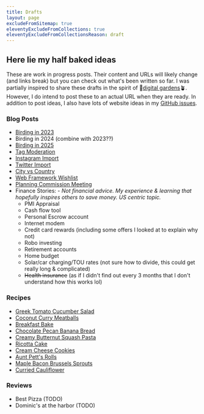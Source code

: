 ```yaml
---
title: Drafts
layout: page
excludeFromSitemap: true
eleventyExcludeFromCollections: true
eleventyExcludeFromCollectionsReason: draft
---
```


## Here lie my half baked ideas

These are work in progress posts.
Their content and URLs will likely change (and links break) but you can check out what's been written so far.
I was partially inspired to share these drafts in the spirit of 🌱[digital gardens](https://maggieappleton.com/garden-history)🪴.
However, I do intend to post these to an actual URL when they are ready.
In addition to post ideas, I also have lots of website ideas in my [GitHub issues](https://github.com/aciccarello/ciccarello.me/issues).

### Blog Posts

- [Birding in 2023](./birding-in-2023)
- Birding in 2024 (combine with 2023??)
- [Birding in 2025](./birding-in-2025)
- [Tag Moderation](./tag-moderation)
- [Instagram Import](./instagram-import)
- [Twitter Import](/blog/2024/04/07/twitter-import/)
- [City vs Country](./city-vs-country)
- [Web Framework Wishlist](./web-framework-wishlist)
- [Planning Commission Meeting](./planning-commission)
- Finance Stories: - _Not financial advice. My experience & learning that hopefully inspires others to save money. US centric topic._
    - PMI Appraisal 
    - Cash flow tool
    - Personal Escrow account 
    - Internet modem
    - Credit card rewards (including some offers I looked at to explain why not)
    - Robo investing
    - Retirement accounts 
    - Home budget
    - Solar/car charging/TOU rates (not sure how to divide, this could get really long & complicated)
    - ~~Health insurance~~ (as if I didn't find out every 3 months that I don't understand how this works lol)

### Recipes

- [Greek Tomato Cucumber Salad](/recipes/2022/05/27/greek-tomato-cucumber-salad/)
- [Coconut Curry Meatballs](/recipes/2021/05/21/coconut-curry-meatballs/)
- [Breakfast Bake](./breakfast-bake/)
- [Chocolate Pecan Banana Bread](/recipes/2022/05/06/chocolate-pecan-banana-bread/)
- [Creamy Butternut Squash Pasta](/drafts/squash-pasta/)
- [Ricotta Cake](./ricotta-cake/)
- [Cream Cheese Cookies](./cream-cheese-cookies/)
- [Aunt Pett's Rolls](./petts-rolls/)
- [Maple Bacon Brussels Sprouts](./bacon-brussels-sprouts/)
- [Curried Cauliflower](./curried-cauliflower/)

### Reviews

- Best Pizza (TODO)
- Dominic's at the harbor (TODO)
